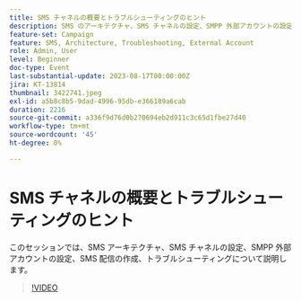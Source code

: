 ```yaml
---
title: SMS チャネルの概要とトラブルシューティングのヒント
description: SMS のアーキテクチャ、SMS チャネルの設定、SMPP 外部アカウントの設定、SMS 配信の作成およびトラブルシューティングについて説明します。
feature-set: Campaign
feature: SMS, Architecture, Troubleshooting, External Account
role: Admin, User
level: Beginner
doc-type: Event
last-substantial-update: 2023-08-17T00:00:00Z
jira: KT-13814
thumbnail: 3422741.jpeg
exl-id: a5b8c8b5-9dad-4996-95db-e366189a6cab
duration: 2216
source-git-commit: a336f9d76d0b270694eb2d911c3c65d1fbe27d40
workflow-type: tm+mt
source-wordcount: '45'
ht-degree: 0%

---
```


# SMS チャネルの概要とトラブルシューティングのヒント

このセッションでは、SMS アーキテクチャ、SMS チャネルの設定、SMPP 外部アカウントの設定、SMS 配信の作成、トラブルシューティングについて説明します。

>[!VIDEO](https://video.tv.adobe.com/v/3422741/?learn=on)
